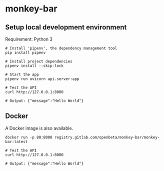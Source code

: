 # monkey-bar

## Setup local development environment

Requirement: Python 3

```
# Install 'pipenv', the dependency management tool
pip install pipenv

# Install project dependencies
pipenv install --skip-lock

# Start the app
pipenv run uvicorn api.server:app

# Test the API
curl http://127.0.0.1:8000

# Output: {"message":"Hello World"}
```

## Docker

A Docker image is also available.

```
docker run -p 80:8000 registry.gitlab.com/openbeta/monkey-bar/monkey-bar:latest

# Test the API
curl http://127.0.0.1:8000

# Output: {"message":"Hello World"}

```
